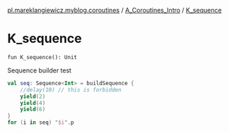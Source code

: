 [pl.mareklangiewicz.myblog.coroutines](../index.md) / [A_Coroutines_Intro](index.md) / [K_sequence](.)

# K_sequence

`fun K_sequence(): Unit`

Sequence builder test

``` kotlin
val seq: Sequence<Int> = buildSequence {
    //delay(10) // this is forbidden
    yield(2)
    yield(4)
    yield(6)
}
for (i in seq) "$i".p
```


